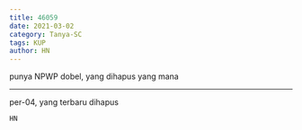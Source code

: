```yaml
---
title: 46059
date: 2021-03-02
category: Tanya-SC
tags: KUP
author: HN
---
```


punya NPWP dobel, yang dihapus yang mana

---

per-04, yang terbaru dihapus

`HN`
